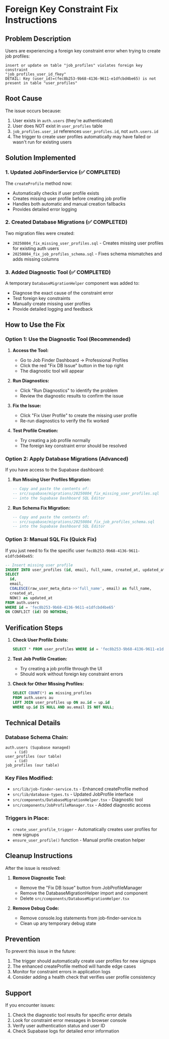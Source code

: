# Foreign Key Constraint Fix Instructions

## Problem Description

Users are experiencing a foreign key constraint error when trying to create job profiles:

```
insert or update on table "job_profiles" violates foreign key constraint
"job_profiles_user_id_fkey"
DETAIL: Key (user_id)=(fec8b253-9b68-4136-9611-e1dfcbd4be65) is not present in table "user_profiles"
```

## Root Cause

The issue occurs because:
1. User exists in `auth.users` (they're authenticated)
2. User does NOT exist in `user_profiles` table 
3. `job_profiles.user_id` references `user_profiles.id`, not `auth.users.id`
4. The trigger to create user profiles automatically may have failed or wasn't run for existing users

## Solution Implemented

### 1. Updated JobFinderService (✅ COMPLETED)

The `createProfile` method now:
- Automatically checks if user profile exists
- Creates missing user profile before creating job profile
- Handles both automatic and manual creation fallbacks
- Provides detailed error logging

### 2. Created Database Migrations (✅ COMPLETED)

Two migration files were created:
- `20250804_fix_missing_user_profiles.sql` - Creates missing user profiles for existing auth users
- `20250804_fix_job_profiles_schema.sql` - Fixes schema mismatches and adds missing columns

### 3. Added Diagnostic Tool (✅ COMPLETED)

A temporary `DatabaseMigrationHelper` component was added to:
- Diagnose the exact cause of the constraint error
- Test foreign key constraints
- Manually create missing user profiles
- Provide detailed logging and feedback

## How to Use the Fix

### Option 1: Use the Diagnostic Tool (Recommended)

1. **Access the Tool:**
   - Go to Job Finder Dashboard → Professional Profiles
   - Click the red "Fix DB Issue" button in the top right
   - The diagnostic tool will appear

2. **Run Diagnostics:**
   - Click "Run Diagnostics" to identify the problem
   - Review the diagnostic results to confirm the issue

3. **Fix the Issue:**
   - Click "Fix User Profile" to create the missing user profile
   - Re-run diagnostics to verify the fix worked

4. **Test Profile Creation:**
   - Try creating a job profile normally
   - The foreign key constraint error should be resolved

### Option 2: Apply Database Migrations (Advanced)

If you have access to the Supabase dashboard:

1. **Run Missing User Profiles Migration:**
   ```sql
   -- Copy and paste the contents of:
   -- src/supabase/migrations/20250804_fix_missing_user_profiles.sql
   -- into the Supabase Dashboard SQL Editor
   ```

2. **Run Schema Fix Migration:**
   ```sql
   -- Copy and paste the contents of:
   -- src/supabase/migrations/20250804_fix_job_profiles_schema.sql  
   -- into the Supabase Dashboard SQL Editor
   ```

### Option 3: Manual SQL Fix (Quick Fix)

If you just need to fix the specific user `fec8b253-9b68-4136-9611-e1dfcbd4be65`:

```sql
-- Insert missing user profile
INSERT INTO user_profiles (id, email, full_name, created_at, updated_at)
SELECT 
  id,
  email,
  COALESCE(raw_user_meta_data->>'full_name', email) as full_name,
  created_at,
  NOW() as updated_at
FROM auth.users 
WHERE id = 'fec8b253-9b68-4136-9611-e1dfcbd4be65'
ON CONFLICT (id) DO NOTHING;
```

## Verification Steps

1. **Check User Profile Exists:**
   ```sql
   SELECT * FROM user_profiles WHERE id = 'fec8b253-9b68-4136-9611-e1dfcbd4be65';
   ```

2. **Test Job Profile Creation:**
   - Try creating a job profile through the UI
   - Should work without foreign key constraint errors

3. **Check for Other Missing Profiles:**
   ```sql
   SELECT COUNT(*) as missing_profiles
   FROM auth.users au
   LEFT JOIN user_profiles up ON au.id = up.id
   WHERE up.id IS NULL AND au.email IS NOT NULL;
   ```

## Technical Details

### Database Schema Chain:
```
auth.users (Supabase managed)
    ↓ (id)
user_profiles (our table)
    ↓ (id)  
job_profiles (our table)
```

### Key Files Modified:
- `src/lib/job-finder-service.ts` - Enhanced createProfile method
- `src/lib/database-types.ts` - Updated JobProfile interface  
- `src/components/DatabaseMigrationHelper.tsx` - Diagnostic tool
- `src/components/JobProfileManager.tsx` - Added diagnostic access

### Triggers in Place:
- `create_user_profile_trigger` - Automatically creates user profiles for new signups
- `ensure_user_profile()` function - Manual profile creation helper

## Cleanup Instructions

After the issue is resolved:

1. **Remove Diagnostic Tool:**
   - Remove the "Fix DB Issue" button from JobProfileManager
   - Remove the DatabaseMigrationHelper import and component
   - Delete `src/components/DatabaseMigrationHelper.tsx`

2. **Remove Debug Code:**
   - Remove console.log statements from job-finder-service.ts
   - Clean up any temporary debug state

## Prevention

To prevent this issue in the future:
1. The trigger should automatically create user profiles for new signups
2. The enhanced createProfile method will handle edge cases
3. Monitor for constraint errors in application logs
4. Consider adding a health check that verifies user profile consistency

## Support

If you encounter issues:
1. Check the diagnostic tool results for specific error details
2. Look for constraint error messages in browser console
3. Verify user authentication status and user ID
4. Check Supabase logs for detailed error information